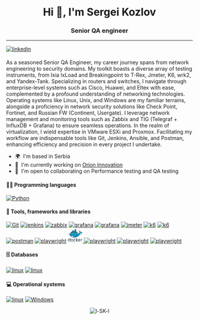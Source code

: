 <h1 align="center">Hi 👋, I'm Sergei Kozlov</h1>
<h3 align="center">Senior QA engineer</h3>

------------------
<a href="https://linkedin.com/in/sergei-kozlov-qa" target="_blank">
<img src=https://img.shields.io/badge/linkedin-%231E77B5.svg?&style=for-the-badge&logo=linkedin&logoColor=white alt=linkedin style="margin-bottom: 5px;" />
</a>

As a seasoned Senior QA Engineer, my career journey spans from network engineering to security domains. My toolkit boasts a diverse array of testing instruments, from Ixia IxLoad and Breakingpoint to T-Rex, Jmeter, K6, wrk2, and Yandex-Tank. Specializing in routers and switches, I navigate through enterprise-level systems such as Cisco, Huawei, and Eltex with ease, complemented by a profound understanding of networking technologies. Operating systems like Linux, Unix, and Windows are my familiar terrains, alongside a proficiency in network security solutions like Check Point, Fortinet, and Russian FW (Continent, Usergate). I leverage network management and monitoring tools such as Zabbix and TIG (Telegraf + InfluxDB + Grafana) to ensure seamless operations. In the realm of virtualization, I wield expertise in VMware ESXi and Proxmox. Facilitating my workflow are indispensable tools like Git, Jenkins, Ansible, and Postman, enhancing efficiency and precision in every project I undertake.

* 🌍  I'm based in Serbia
* 🚀  I'm currently working on [Orion Innovation](http://https://www.orioninc.com/company/)
* 🤝  I'm open to collaborating on Performance testing and QA testing
#### 👨‍💻 Programming languages
<a href="https://www.python.org/" target="_blank" rel="noreferrer"><img src="https://raw.githubusercontent.com/danielcranney/readme-generator/main/public/icons/skills/python-colored.svg" width="36" height="36" alt="Python" /></a>

#### 🧰 Tools, frameworks and libraries

<p align="left">
<a href="https://git-scm.com/" target="_blank" rel="noreferrer"><img src="https://raw.githubusercontent.com/danielcranney/readme-generator/main/public/icons/skills/git-colored.svg" width="36" height="36" alt="Git" /></a>
<a href="https://www.jenkins.io/" target="_blank" rel="noreferrer"><img src="https://blog.insane.engineer/images/jenkins_logo.png" width="36" height="36" alt="jenkins" /></a>
<a href="https://www.zabbix.com/" target="_blank" rel="noreferrer"><img src="https://blog.insane.engineer/images/logo_zabbix.png" width="36" height="36" alt="zabbix" /></a>
<a href="https://grafana.com/" target="_blank" rel="noreferrer"><img src="https://img.icons8.com/fluency/256/grafana.png" width="36" height="36" alt="grafana" /></a>
<a href="https://www.keysight.com/us/en/products/network-security/breakingpoint.html" target="_blank" rel="noreferrer"><img src="https://upload.wikimedia.org/wikipedia/commons/thumb/2/22/Ixia_logo.svg/200px-Ixia_logo.svg.png" width="36" height="36" alt="grafana" /></a>
<a href="https://jmeter.apache.org/" target="_blank" rel="noreferrer"><img src="https://jmeter.apache.org/images/jmeter_square.svg" width="36" height="36" alt="jmeter" /></a>
<a href="https://k6.io/" target="_blank" rel="noreferrer"><img src="https://upload.wikimedia.org/wikipedia/commons/thumb/e/ef/K6-logo.svg/1058px-K6-logo.svg.png" width="36" height="36" alt="k6" /></a>
<a href="https://github.com/yandex/yandex-tank" target="_blank" rel="noreferrer"><img src="https://upload.wikimedia.org/wikipedia/commons/4/48/Yandex.Tank_logo.jpg" width="36" height="36" alt="k6" /></a>
<a href="https://www.postman.com/" target="_blank" rel="noreferrer"><img src="https://www.svgrepo.com/show/354202/postman-icon.svg" width="36" height="36" alt="postman" /></a>
<a href="https://playwright.dev/python/" target="_blank" rel="noreferrer"><img src="https://playwright.dev/python/img/playwright-logo.svg" width="36" height="36" alt="playwright" /></a>
<a href="https://www.docker.com/" target="_blank" rel="noreferrer"> <img src="https://raw.githubusercontent.com/devicons/devicon/master/icons/docker/docker-original-wordmark.svg" alt="docker" width="40" height="40"/>
<a href="https://code.visualstudio.com/" target="_blank" rel="noreferrer"><img src="https://img.icons8.com/?size=512&id=9OGIyU8hrxW5&format=png" width="36" height="36" alt="playwright" /></a>
<a href="https://www.atlassian.com/software/jira" target="_blank" rel="noreferrer"><img src="https://img.icons8.com/?size=512&id=oROcPah5ues6&format=png" width="36" height="36" alt="playwright" /></a>
<a href="https://azure.microsoft.com/en-us/products/devops" target="_blank" rel="noreferrer"><img src="https://img.icons8.com/?size=512&id=S4wbdK79E23a&format=png" width="36" height="36" alt="playwright" /></a>
</p>

#### 🗄️ Databases
<p>
  <a href="https://www.oracle.com/database/" target="_blank" rel="noreferrer"><img src="https://img.icons8.com/?size=512&id=39913&format=png" width="36" height="36" alt="linux" /></a>
  <a href="https://www.postgresql.org/" target="_blank" rel="noreferrer"><img src="https://img.icons8.com/?size=512&id=38561&format=png" width="36" height="36" alt="linux" /></a>
</p>

#### 💻 Operational systems
<p>
  <a href="https://www.linux.org/" target="_blank" rel="noreferrer"><img src="https://img.icons8.com/color/256/linux.png" width="36" height="36" alt="linux" /></a>
  <a href="https://www.microsoft.com/" target="_blank" rel="noreferrer"><img src="https://img.icons8.com/?size=512&id=108792&format=png" width="36" height="36" alt="Windows" /></a>
</p>

<p align="center"> <img src=https://komarev.com/ghpvc/?username=l-SK-l&color=blue alt="l-SK-l" /> </p>
